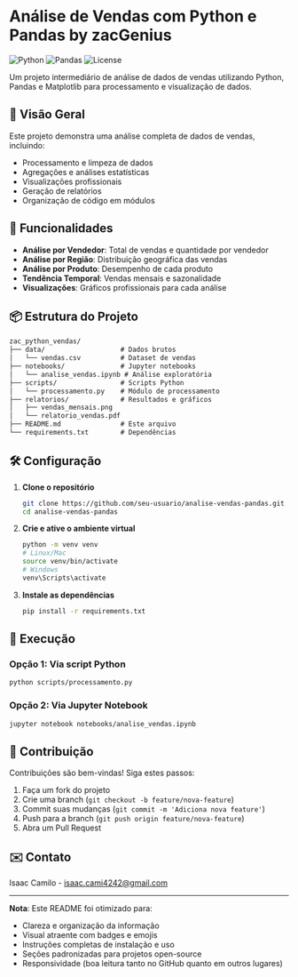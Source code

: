# Análise de Vendas com Python e Pandas by zacGenius

![Python](https://img.shields.io/badge/Python-3.8%2B-blue)
![Pandas](https://img.shields.io/badge/Pandas-2.0%2B-orange)
![License](https://img.shields.io/badge/License-MIT-green)

Um projeto intermediário de análise de dados de vendas utilizando Python, Pandas e Matplotlib para processamento e visualização de dados.

## 📌 Visão Geral

Este projeto demonstra uma análise completa de dados de vendas, incluindo:

- Processamento e limpeza de dados
- Agregações e análises estatísticas
- Visualizações profissionais
- Geração de relatórios
- Organização de código em módulos

## 🚀 Funcionalidades

- **Análise por Vendedor**: Total de vendas e quantidade por vendedor
- **Análise por Região**: Distribuição geográfica das vendas
- **Análise por Produto**: Desempenho de cada produto
- **Tendência Temporal**: Vendas mensais e sazonalidade
- **Visualizações**: Gráficos profissionais para cada análise

## 📦 Estrutura do Projeto

```md
zac_python_vendas/
├── data/                   # Dados brutos
│   └── vendas.csv          # Dataset de vendas
├── notebooks/              # Jupyter notebooks
│   └── analise_vendas.ipynb # Análise exploratória
├── scripts/                # Scripts Python
│   └── processamento.py    # Módulo de processamento
├── relatorios/             # Resultados e gráficos
│   ├── vendas_mensais.png
│   └── relatorio_vendas.pdf
├── README.md               # Este arquivo
└── requirements.txt        # Dependências
```
## 🛠️ Configuração

1. **Clone o repositório**
   ```bash
   git clone https://github.com/seu-usuario/analise-vendas-pandas.git
   cd analise-vendas-pandas
   ```

2. **Crie e ative o ambiente virtual**
   ```bash
   python -m venv venv
   # Linux/Mac
   source venv/bin/activate
   # Windows
   venv\Scripts\activate
   ```

3. **Instale as dependências**
   ```bash
   pip install -r requirements.txt
   ```

## 🏃 Execução

### Opção 1: Via script Python
```bash
python scripts/processamento.py
```

### Opção 2: Via Jupyter Notebook
```bash
jupyter notebook notebooks/analise_vendas.ipynb
```

## 🤝 Contribuição

Contribuições são bem-vindas! Siga estes passos:

1. Faça um fork do projeto
2. Crie uma branch (`git checkout -b feature/nova-feature`)
3. Commit suas mudanças (`git commit -m 'Adiciona nova feature'`)
4. Push para a branch (`git push origin feature/nova-feature`)
5. Abra um Pull Request

## ✉️ Contato

Isaac Camilo - isaac.cami4242@gmail.com

---

**Nota**: Este README foi otimizado para:
- Clareza e organização da informação
- Visual atraente com badges e emojis
- Instruções completas de instalação e uso
- Seções padronizadas para projetos open-source
- Responsividade (boa leitura tanto no GitHub quanto em outros lugares)
